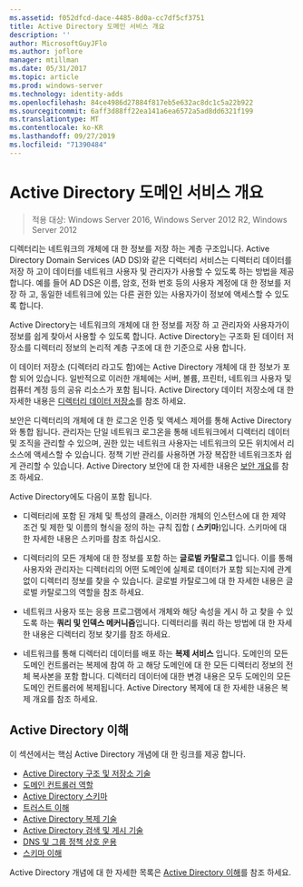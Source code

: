 ```yaml
---
ms.assetid: f052dfcd-dace-4485-8d0a-cc7df5cf3751
title: Active Directory 도메인 서비스 개요
description: ''
author: MicrosoftGuyJFlo
ms.author: joflore
manager: mtillman
ms.date: 05/31/2017
ms.topic: article
ms.prod: windows-server
ms.technology: identity-adds
ms.openlocfilehash: 84ce4986d27884f817eb5e632ac8dc1c5a22b922
ms.sourcegitcommit: 6aff3d88ff22ea141a6ea6572a5ad8dd6321f199
ms.translationtype: MT
ms.contentlocale: ko-KR
ms.lasthandoff: 09/27/2019
ms.locfileid: "71390484"
---
```

# <a name="active-directory-domain-services-overview"></a>Active Directory 도메인 서비스 개요

>적용 대상: Windows Server 2016, Windows Server 2012 R2, Windows Server 2012


디렉터리는 네트워크의 개체에 대 한 정보를 저장 하는 계층 구조입니다. Active Directory Domain Services (AD DS)와 같은 디렉터리 서비스는 디렉터리 데이터를 저장 하 고이 데이터를 네트워크 사용자 및 관리자가 사용할 수 있도록 하는 방법을 제공 합니다. 예를 들어 AD DS은 이름, 암호, 전화 번호 등의 사용자 계정에 대 한 정보를 저장 하 고, 동일한 네트워크에 있는 다른 권한 있는 사용자가이 정보에 액세스할 수 있도록 합니다.

Active Directory는 네트워크의 개체에 대 한 정보를 저장 하 고 관리자와 사용자가이 정보를 쉽게 찾아서 사용할 수 있도록 합니다. Active Directory는 구조화 된 데이터 저장소를 디렉터리 정보의 논리적 계층 구조에 대 한 기준으로 사용 합니다.

이 데이터 저장소 (디렉터리 라고도 함)에는 Active Directory 개체에 대 한 정보가 포함 되어 있습니다. 일반적으로 이러한 개체에는 서버, 볼륨, 프린터, 네트워크 사용자 및 컴퓨터 계정 등의 공유 리소스가 포함 됩니다. Active Directory 데이터 저장소에 대 한 자세한 내용은 [디렉터리 데이터 저장소](https://technet.microsoft.com/library/cc736627(v=ws.10).aspx)를 참조 하세요.

보안은 디렉터리의 개체에 대 한 로그온 인증 및 액세스 제어를 통해 Active Directory와 통합 됩니다. 관리자는 단일 네트워크 로그온을 통해 네트워크에서 디렉터리 데이터 및 조직을 관리할 수 있으며, 권한 있는 네트워크 사용자는 네트워크의 모든 위치에서 리소스에 액세스할 수 있습니다. 정책 기반 관리를 사용하면 가장 복잡한 네트워크조차 쉽게 관리할 수 있습니다. Active Directory 보안에 대 한 자세한 내용은 [보안 개요](../../plan/security-best-practices/best-practices-for-securing-active-directory.md)를 참조 하세요.

Active Directory에도 다음이 포함 됩니다.
* 디렉터리에 포함 된 개체 및 특성의 클래스, 이러한 개체의 인스턴스에 대 한 제약 조건 및 제한 및 이름의 형식을 정의 하는 규칙 집합 ( **스키마**)입니다. 스키마에 대 한 자세한 내용은 스키마를 참조 하십시오.


* 디렉터리의 모든 개체에 대 한 정보를 포함 하는 **글로벌 카탈로그** 입니다. 이를 통해 사용자와 관리자는 디렉터리의 어떤 도메인에 실제로 데이터가 포함 되는지에 관계 없이 디렉터리 정보를 찾을 수 있습니다. 글로벌 카탈로그에 대 한 자세한 내용은 글로벌 카탈로그의 역할을 참조 하세요.


* 네트워크 사용자 또는 응용 프로그램에서 개체와 해당 속성을 게시 하 고 찾을 수 있도록 하는 **쿼리 및 인덱스 메커니즘**입니다. 디렉터리를 쿼리 하는 방법에 대 한 자세한 내용은 디렉터리 정보 찾기를 참조 하세요.


* 네트워크를 통해 디렉터리 데이터를 배포 하는 **복제 서비스** 입니다. 도메인의 모든 도메인 컨트롤러는 복제에 참여 하 고 해당 도메인에 대 한 모든 디렉터리 정보의 전체 복사본을 포함 합니다. 디렉터리 데이터에 대한 변경 내용은 모두 도메인의 모든 도메인 컨트롤러에 복제됩니다. Active Directory 복제에 대 한 자세한 내용은 복제 개요를 참조 하세요.

## <a name="understanding-active-directory"></a>Active Directory 이해
 이 섹션에서는 핵심 Active Directory 개념에 대 한 링크를 제공 합니다.
 
* [Active Directory 구조 및 저장소 기술](https://technet.microsoft.com/library/cc759186(v=ws.10).aspx)
* [도메인 컨트롤러 역할](https://technet.microsoft.com/library/cc786438(v=ws.10).aspx) 
* [Active Directory 스키마](https://docs.microsoft.com/previous-versions/windows/it-pro/windows-server-2008-R2-and-2008/cc771796(v=ws.10))
* [트러스트 이해](https://docs.microsoft.com/previous-versions/windows/it-pro/windows-server-2008-R2-and-2008/cc771568(v=ws.10)) 
* [Active Directory 복제 기술](https://technet.microsoft.com/library/cc786438(v=ws.10).aspx) 
* [Active Directory 검색 및 게시 기술](https://technet.microsoft.com/library/cc775686(v=ws.10).aspx) 
* [DNS 및 그룹 정책 상호 운용](https://docs.microsoft.com/previous-versions/windows/it-pro/windows-server-2008-R2-and-2008/dd197486(v=ws.10))
* [스키마 이해](https://technet.microsoft.com/library/cc759402(v=ws.10).aspx) 

Active Directory 개념에 대 한 자세한 목록은 [Active Directory 이해](https://technet.microsoft.com/library/cc781408(v=ws.10).aspx)를 참조 하세요. 


